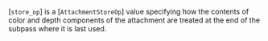 [`store_op`] is a [`AttachmentStoreOp`] value specifying how the
contents of color and depth components of the attachment are treated at
the end of the subpass where it is last used.